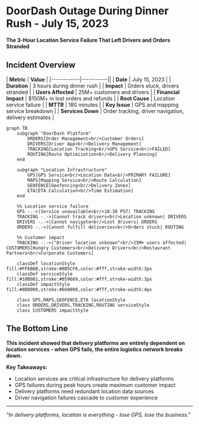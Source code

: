 # DoorDash Outage During Dinner Rush - July 15, 2023

**The 3-Hour Location Service Failure That Left Drivers and Orders Stranded**

## Incident Overview

| **Metric** | **Value** |
|------------|-----------||
| **Date** | July 15, 2023 |
| **Duration** | 3 hours during dinner rush |
| **Impact** | Orders stuck, drivers stranded |
| **Users Affected** | 25M+ customers and drivers |
| **Financial Impact** | $150M+ in lost orders and refunds |
| **Root Cause** | Location service failure |
| **MTTR** | 180 minutes |
| **Key Issue** | GPS and mapping service breakdown |
| **Services Down** | Order tracking, driver navigation, delivery estimates |

```mermaid
graph TB
    subgraph "DoorDash Platform"
        ORDERS[Order Management<br/>Customer Orders]
        DRIVERS[Driver App<br/>Delivery Management]
        TRACKING[Location Tracking<br/>GPS Service<br/>FAILED]
        ROUTING[Route Optimization<br/>Delivery Planning]
    end

    subgraph "Location Infrastructure"
        GPS[GPS Service<br/>Location Data<br/>PRIMARY FAILURE]
        MAPS[Mapping Service<br/>Route Calculation]
        GEOFENCE[Geofencing<br/>Delivery Zones]
        ETA[ETA Calculation<br/>Time Estimation]
    end

    %% Location service failure
    GPS -.->|Service unavailable<br/>18:30 PST| TRACKING
    TRACKING -.->|Cannot track drivers<br/>Location unknown| DRIVERS
    DRIVERS -.->|Cannot navigate<br/>Lost drivers| ORDERS
    ORDERS -.->|Cannot fulfill deliveries<br/>Orders stuck| ROUTING

    %% Customer impact
    TRACKING -.->|"Driver location unknown"<br/>25M+ users affected| CUSTOMERS[Hungry Customers<br/>Delivery Drivers<br/>Restaurant Partners<br/>Corporate Customers]

    classDef locationStyle fill:#FF6B6B,stroke:#8B5CF6,color:#fff,stroke-width:3px
    classDef serviceStyle fill:#10B981,stroke:#059669,color:#fff,stroke-width:3px
    classDef impactStyle fill:#8B0000,stroke:#660000,color:#fff,stroke-width:4px

    class GPS,MAPS,GEOFENCE,ETA locationStyle
    class ORDERS,DRIVERS,TRACKING,ROUTING serviceStyle
    class CUSTOMERS impactStyle
```

## The Bottom Line

**This incident showed that delivery platforms are entirely dependent on location services - when GPS fails, the entire logistics network breaks down.**

**Key Takeaways:**
- Location services are critical infrastructure for delivery platforms
- GPS failures during peak hours create maximum customer impact
- Delivery platforms need redundant location data sources
- Driver navigation failures cascade to customer experience

---

*"In delivery platforms, location is everything - lose GPS, lose the business."*
